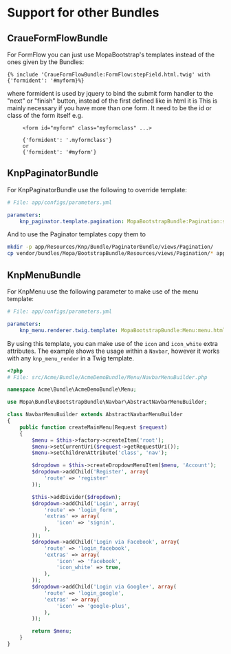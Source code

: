 Support for other Bundles
=========================


CraueFormFlowBundle
-------------------

For FormFlow you can just use MopaBootstrap's templates instead of the ones given by the Bundles:

``` jinja
{% include 'CraueFormFlowBundle:FormFlow:stepField.html.twig' with {'formident': '#myform}%}
```

where formident is used by jquery to bind the submit form handler to the "next" or "finish" button, instead of the first defined like in html it is
This is mainly necessary if you have more than one form.
It need to be the id or class of the form itself
e.g.

         <form id="myform" class="myformclass" ...>

         {'formident': '.myformclass'}
         or
         {'formident': '#myform'}


KnpPaginatorBundle
------------------

For KnpPaginatorBundle use the following to override template:

```yaml
# File: app/configs/parameters.yml

parameters:
    knp_paginator.template.pagination: MopaBootstrapBundle:Pagination:sliding.html.twig
```



And to use the Paginator templates copy them to

```bash
mkdir -p app/Resources/Knp/Bundle/PaginatorBundle/views/Pagination/
cp vendor/bundles/Mopa/BootstrapBundle/Resources/views/Pagination/* app/Resources/Knp/Bundle/PaginatorBundle/views/Pagination/
```


KnpMenuBundle
-------------

For KnpMenu use the following parameter to make use of the menu template:

```yaml
# File: app/configs/parameters.yml

parameters:
    knp_menu.renderer.twig.template: MopaBootstrapBundle:Menu:menu.html.twig
```

By using this template, you can make use of the `icon` and `icon_white` extra attributes.
The example shows the usage within a `Navbar`, however it works with any `knp_menu_render` in a Twig template.

```php
<?php
# File: src/Acme/Bundle/AcmeDemoBundle/Menu/NavbarMenuBuilder.php

namespace Acme\Bundle\AcmeDemoBundle\Menu;

use Mopa\Bundle\BootstrapBundle\Navbar\AbstractNavbarMenuBuilder;

class NavbarMenuBuilder extends AbstractNavbarMenuBuilder
{
    public function createMainMenu(Request $request)
    {
        $menu = $this->factory->createItem('root');
        $menu->setCurrentUri($request->getRequestUri());
        $menu->setChildrenAttribute('class', 'nav');

        $dropdown = $this->createDropdownMenuItem($menu, 'Account');
        $dropdown->addChild('Register', array(
            'route' => 'register'
        ));

        $this->addDivider($dropdown);
        $dropdown->addChild('Login', array(
            'route' => 'login_form',
            'extras' => array(
                'icon' => 'signin',
            ),
        ));
        $dropdown->addChild('Login via Facebook', array(
            'route' => 'login_facebook',
            'extras' => array(
                'icon' => 'facebook',
                'icon_white' => true,
            ),
        ));
        $dropdown->addChild('Login via Google+', array(
            'route' => 'login_google',
            'extras' => array(
                'icon' => 'google-plus',
            ),
        ));

        return $menu;
    }
}
```

